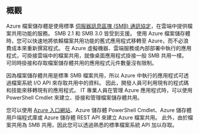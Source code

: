 ## <a name="overview"></a>概觀
Azure 檔案儲存體是使用標準 [伺服器訊息區塊 (SMB) 通訊協定](https://msdn.microsoft.com/library/windows/desktop/aa365233.aspx)，在雲端中提供檔案共用功能的服務。 SMB 2.1 和 SMB 3.0 皆受到支援。 使用 Azure 檔案儲存體時，您可以快速地將依賴檔案共用功能的舊式應用程式移轉至 Azure，而不必浪費成本來重新撰寫程式。 在 Azure 虛擬機器、雲端服務或內部部署中執行的應用程式，可掛接雲端中的檔案共用，就像桌面應用程式掛接一般 SMB 共用一樣。 可同時掛接和存取檔案儲存體共用的應用程式元件數量沒有限制。

因為檔案儲存體共用是標準 SMB 檔案共用，所以 Azure 中執行的應用程式可透過檔案系統 I/O API 來存取共用中的資料。 因此，開發人員可利用現有的程式碼和技能來移轉現有的應用程式。 IT 專業人員在管理 Azure 應用程式時，可以使用 PowerShell Cmdlet 來建立、掛接和管理檔案儲存體共用。

您可以使用 [Azure 入口網站](https://portal.azure.com)、Azure 儲存體 PowerShell Cmdlet、Azure 儲存體用戶端程式庫或 Azure 儲存體 REST API 來建立 Azure 檔案共用。 此外，由於檔案共用為 SMB 共用，因此您可以透過熟悉的標準檔案系統 API 加以存取。

